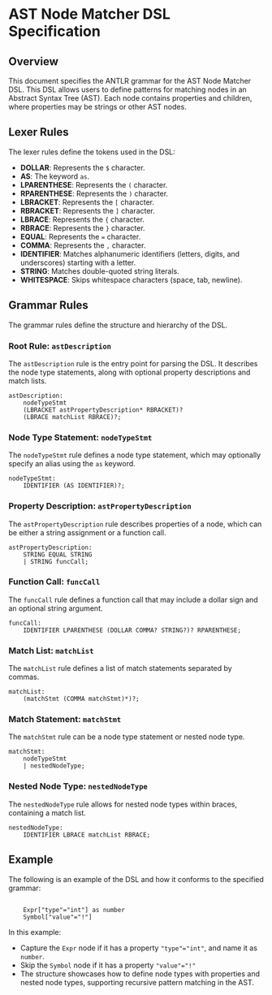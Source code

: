 # AST Node Matcher DSL Specification

## Overview

This document specifies the ANTLR grammar for the AST Node Matcher DSL. This DSL allows users to define patterns for matching nodes in an Abstract Syntax Tree (AST). Each node contains properties and children, where properties may be strings or other AST nodes.

## Lexer Rules

The lexer rules define the tokens used in the DSL:

- **DOLLAR**: Represents the `$` character.
- **AS**: The keyword `as`.
- **LPARENTHESE**: Represents the `(` character.
- **RPARENTHESE**: Represents the `)` character.
- **LBRACKET**: Represents the `[` character.
- **RBRACKET**: Represents the `]` character.
- **LBRACE**: Represents the `{` character.
- **RBRACE**: Represents the `}` character.
- **EQUAL**: Represents the `=` character.
- **COMMA**: Represents the `,` character.
- **IDENTIFIER**: Matches alphanumeric identifiers (letters, digits, and underscores) starting with a letter.
- **STRING**: Matches double-quoted string literals.
- **WHITESPACE**: Skips whitespace characters (space, tab, newline).

## Grammar Rules

The grammar rules define the structure and hierarchy of the DSL.

### Root Rule: `astDescription`

The `astDescription` rule is the entry point for parsing the DSL. It describes the node type statements, along with optional property descriptions and match lists.

```antlr
astDescription:
    nodeTypeStmt
    (LBRACKET astPropertyDescription* RBRACKET)?
    (LBRACE matchList RBRACE)?;
```

### Node Type Statement: `nodeTypeStmt`

The `nodeTypeStmt` rule defines a node type statement, which may optionally specify an alias using the `as` keyword.

```antlr
nodeTypeStmt:
    IDENTIFIER (AS IDENTIFIER)?;
```

### Property Description: `astPropertyDescription`

The `astPropertyDescription` rule describes properties of a node, which can be either a string assignment or a function call.

```antlr
astPropertyDescription:
    STRING EQUAL STRING
    | STRING funcCall;
```

### Function Call: `funcCall`

The `funcCall` rule defines a function call that may include a dollar sign and an optional string argument.

```antlr
funcCall:
    IDENTIFIER LPARENTHESE (DOLLAR COMMA? STRING?)? RPARENTHESE;
```

### Match List: `matchList`

The `matchList` rule defines a list of match statements separated by commas.

```antlr
matchList:
    (matchStmt (COMMA matchStmt)*)?;
```

### Match Statement: `matchStmt`

The `matchStmt` rule can be a node type statement or nested node type.

```antlr
matchStmt:
    nodeTypeStmt
    | nestedNodeType;
```

### Nested Node Type: `nestedNodeType`

The `nestedNodeType` rule allows for nested node types within braces, containing a match list.

```antlr
nestedNodeType:
    IDENTIFIER LBRACE matchList RBRACE;
```

## Example

The following is an example of the DSL and how it conforms to the specified grammar:

```dsl

	Expr["type"="int"] as number
	Symbol["value"="!"]

```

In this example:
- Capture the `Expr` node if it has a property `"type"="int"`, and name it as `number`.
- Skip the `Symbol` node if it has a property `"value"="!"`
- The structure showcases how to define node types with properties and nested node types, supporting recursive pattern matching in the AST.
